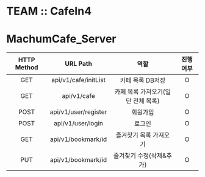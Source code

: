 # TEAM :: CafeIn4
# MachumCafe_Server

| HTTP Method | URL Path           | 역할               | 진행 여부    |
|:-----------:|:------------------:|:-----------------:|:----------:|
|    GET      |api/v1/cafe/initList|카페 목록 DB저장      |     O      |
|    GET      |api/v1/cafe         |카페 목록 가져오기(일단 전체 목록)    |O       |
|    POST     |api/v1/user/register|회원가입             |     O      |
|    POST     |api/v1/user/login   |로그인              |     O       |
|    GET      |api/v1/bookmark/id  |즐겨찾기 목록 가져오기  |     O       |
|    PUT      |api/v1/bookmark/id  |즐겨찾기 수정(삭제&추가)|     O       |
